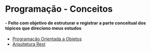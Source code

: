 # Programação - Conceitos 

#### -   Feito com objetivo de estruturar e registrar a parte conceitual dos tópicos que direciono meus estudos

+ [ Programação Orientada a Objetos](Desktop/conceitos-estudos/módulos/POO.md)
+ [Arquitetura Rest](Desktop/conceitos-estudos/módulos/ArquiteturaRest.md)